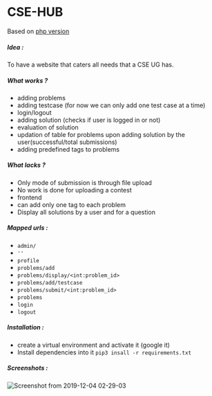 # CSE-HUB

Based on [php version](https://github.com/harshraj22/contest)

##### Idea :
To have a website that caters all needs that a CSE UG has.

##### What works ?

* adding problems
* adding testcase (for now we can only add one test case at a time)
* login/logout
* adding solution (checks if user is logged in or not)
* evaluation of solution
* updation of table for problems upon adding solution by the user(successful/total submissions)
* adding predefined tags to problems

##### What lacks ?

* Only mode of submission is through file upload
* No work is done for uploading a contest
* frontend
* can add only one tag to each problem
* Display all solutions by a user and for a question

##### Mapped urls :

* ```admin/```
* ```''```
* ```profile```
* ```problems/add```
* ```problems/display/<int:problem_id>```
* ```problems/add/testcase```
* ```problems/submit/<int:problem_id>```
* ```problems```
* ```login```
* ```logout```

##### Installation :

* create a virtual environment and activate it (google it)
* Install dependencies into it ```pip3 insall -r requirements.txt```

##### Screenshots :
![Screenshot from 2019-12-04 02-29-03](https://user-images.githubusercontent.com/46635452/70089367-f0fab600-163d-11ea-81d9-fa1441ac95ac.png)
